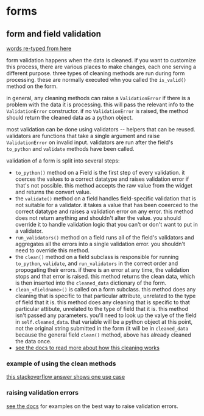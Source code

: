 # forms

## form and field validation
[words re-typed from here](https://docs.djangoproject.com/en/3.2/ref/forms/validation/)

form validation happens when the data is cleaned. if you want to customize this process, there are various places to make changes, each one serving a different purpose. three types of cleaning methods are run during form processing. these are normally executed whn you called the `is_valid()` method on the form. 

in general, any cleaning methods can raise a `ValidationError` if there is a problem with the data it is processing. this will pass the relevant info to the `ValidationError` constructor. if no `ValidationError` is raised, the method should return the cleaned data as a python object.

most validation can be done using validators -- helpers that can be reused. validators are functions that take a single argument and raise `ValidationError` on invalid input. validators are run after the field's `to_python` and `validate` methods have been called.

validation of a form is split into several steps:
- `to_python()` method on a Field is the first step of every validation. it coerces the values to a correct datatype and raises validation error if that's not possible. this method accepts the raw value from the widget and returns the convert value.
- the `validate()` method on a field handles field-specific validation that is not suitable for a validator. it takes a value that has been coeerced to the correct datatype and raises a validation error on any error. this method does not return anything and shouldn't alter the value. you should override it to handle validation logic that you can't or don't want to put in a validator.
- `run_validators()` method on a field runs all of the field's validators and aggregates all the errors into a single validation error. you shouldn't need to override this method.
- the `clean()` method on a field subclass is responsible for running `to_python`, `validate`, and `run_validators` in the correct order and propogating their errors. if there is an error at any time, the validation stops and that error is raised. this method returns the clean data, which is then inserted into the `cleaned_data` dictionary of the form.
- `clean_<fieldname>()` is called on a form subclass. this method does any cleaning that is specific to that particular attribute, unrelated to the type of field that it is. this method does any cleaning that is specific to that particular attibute, unrelated to the type of field that it is. this method isn't passed any parameters. you'll need to look up the valye of the field in `self.cleaned_data`. that variable will be a python object at this point, not the original string submitted in the form (it will be in `cleaned_data` because the general field `clean()` method, above has already cleaned the data once.
- [see the docs to read more about how this cleaning works](https://docs.djangoproject.com/en/3.2/ref/forms/validation/)

### example of using the clean methods
[this stackoverflow answer shows one use case](https://stackoverflow.com/questions/7948750/custom-form-validation#answer-7948998)

### raising validation errors
[see the docs](https://docs.djangoproject.com/en/3.2/ref/forms/validation/#raising-validationerror) for examples on the best way to raise validation errors.
